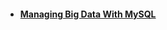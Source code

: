 
* #### [Managing Big Data With MySQL](https://github.com/Jai4/SQL/tree/master/src/Course4)
     
     

